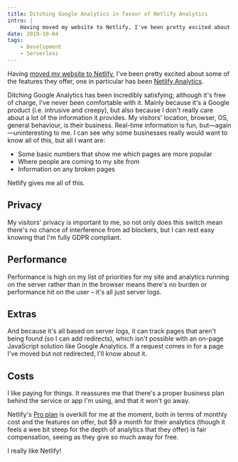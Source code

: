 ```yaml
---
title: Ditching Google Analytics in favour of Netlify Analytics
intro: |
    Having moved my website to Netlify, I've been pretty excited about some of the features they offer, one in particular has been Netlify Analytics.
date: 2019-10-04
tags:
    - Development
    - Serverless
---
```


Having [moved my website to Netlify](/blog/moving-to-netlify), I've been pretty excited about some of the features they offer, one in particular has been [Netlify Analytics](https://www.netlify.com/products/analytics/).

Ditching Google Analytics has been incredibly satisfying; although it's free of charge, I've never been comfortable with it. Mainly because it's a Google product (i.e. intrusive and creepy), but also because I don't really care about a lot of the information it provides. My visitors' location, browser, OS, general behaviour, is their business. Real-time information is fun, but—again—uninteresting to me. I can see why some businesses really would want to know all of this, but all I want are:

- Some basic numbers that show me which pages are more popular
- Where people are coming to my site from
- Information on any broken pages

Netlify gives me all of this.


## Privacy

My visitors' privacy is important to me, so not only does this switch mean there's no chance of interference from ad blockers, but I can rest easy knowing that I'm fully GDPR compliant.


## Performance

Performance is high on my list of priorities for my site and analytics running on the server rather than in the browser means there's no burden or performance hit on the user – it's all just server logs.


## Extras

And because it's all based on server logs, it can track pages that aren't being found (so I can add redirects), which isn't possible with an on-page JavaScript solution like Google Analytics. If a request comes in for a page I've moved but not redirected, I'll know about it.


## Costs

I like paying for things. It reassures me that there's a proper business plan behind the service or app I'm using, and that it won't go away.

Netlify's [Pro plan](https://www.netlify.com/pricing/) is overkill for me at the moment, both in terms of monthly cost and the features on offer, but $9 a month for their analytics (though it feels a wee bit steep for the depth of analytics that they offer) is fair compensation, seeing as they give so much away for free.

I really like Netlify!
